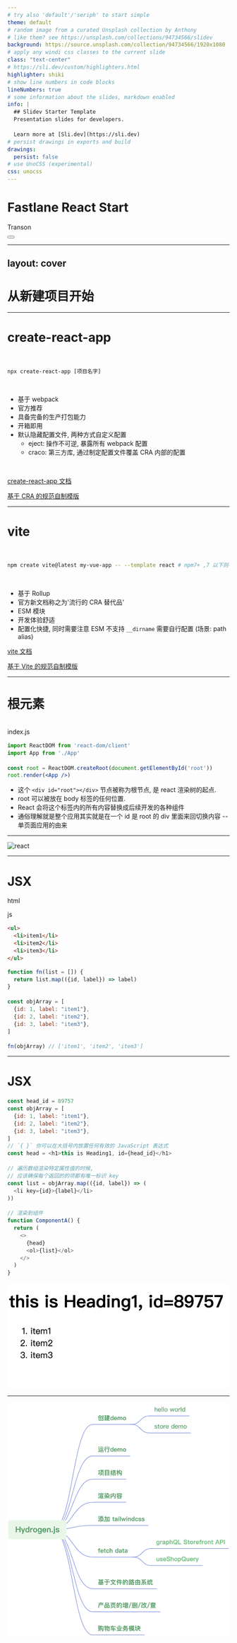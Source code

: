 ```yaml
---
# try also 'default'/'seriph' to start simple
theme: default
# random image from a curated Unsplash collection by Anthony
# like them? see https://unsplash.com/collections/94734566/slidev
background: https://source.unsplash.com/collection/94734566/1920x1080
# apply any windi css classes to the current slide
class: "text-center"
# https://sli.dev/custom/highlighters.html
highlighter: shiki
# show line numbers in code blocks
lineNumbers: true
# some information about the slides, markdown enabled
info: |
  ## Slidev Starter Template
  Presentation slides for developers.

  Learn more at [Sli.dev](https://sli.dev)
# persist drawings in exports and build
drawings:
  persist: false
# use UnoCSS (experimental)
css: unocss
---
```


# Fastlane React Start

<div class="pt-12">
  <span @click="$slidev.nav.next" class="px-2 py-1 rounded cursor-pointer" hover="bg-white bg-opacity-10">
    Transon <carbon:arrow-right class="inline"/>
  </span>
</div>

<div class="abs-br m-6 flex gap-2">
  <button @click="$slidev.nav.openInEditor()" title="Open in Editor" class="text-xl icon-btn opacity-50 !border-none !hover:text-white">
    <carbon:edit />
  </button>
  <a href="https://github.com/quanscheng/fastlane-react-start" target="_blank" alt="GitHub"
    class="text-xl icon-btn opacity-50 !border-none !hover:text-white">
    <carbon-logo-github />
  </a>
</div>

---
layout: cover
---

# 从新建项目开始

---

# create-react-app

<br/>

```
npx create-react-app [项目名字]
```
<br/>

- 基于 webpack
- 官方推荐
- 具备完备的生产打包能力
- 开箱即用
- 默认隐藏配置文件, 两种方式自定义配置
  - eject: 操作不可逆, 暴露所有 webpack 配置
  - craco: 第三方库, 通过制定配置文件覆盖 CRA 内部的配置

<br/>

[create-react-app 文档](https://create-react-app.dev/docs/getting-started)

[基于 CRA 的规范自制模版](https://github.com/quanscheng/react-template)

---

# vite

<br/>

```bash
npm create vite@latest my-vue-app -- --template react # npm7+ ,7 以下则不需要中间的双杠'--'
```

<br/>

- 基于 Rollup
- 官方新文档称之为'流行的 CRA 替代品'
- ESM 模块
- 开发体验舒适
- 配置化快捷, 同时需要注意 ESM 不支持 `__dirname` 需要自行配置 (场景: path alias)

[vite 文档](https://cn.vitejs.dev/)

[基于 Vite 的规范自制模版](https://github.com/quanscheng/react-vite-template)



---

# 根元素

<br/>
index.js

```jsx {all|4|5|all}
import ReactDOM from 'react-dom/client'
import App from './App'

const root = ReactDOM.createRoot(document.getElementById('root'))
root.render(<App />)
```

- 这个 `<div id="root"></div>` 节点被称为根节点, 是 react 渲染树的起点.
- root 可以被放在 body 标签的任何位置.
- React 会将这个标签内的所有内容替换成后续开发的各种组件
- 通俗理解就是整个应用其实就是在一个 id 是 root 的 div 里面来回切换内容 -- 单页面应用的由来

---

![react](/React.png)

---

# JSX

<Col2>

<p>html</p>

<p>js</p>

```html {all|2-4|all}
<ul>
  <li>item1</li>
  <li>item2</li>
  <li>item3</li>
</ul>
```

```js {}
function fn(list = []) {
  return list.map(({id, label}) => label)
}

const objArray = [
  {id: 1, label: "item1"},
  {id: 2, label: "item2"},
  {id: 3, label: "item3"},
]

fn(objArray) // ['item1', 'item2', 'item3']
```

</Col2>

---

# JSX

<Col2>

```js {all}
const head_id = 89757
const objArray = [
  {id: 1, label: "item1"},
  {id: 2, label: "item2"},
  {id: 3, label: "item3"},
]
// `{ }` 你可以在大括号内放置任何有效的 JavaScript 表达式
const head = <h1>this is Heading1, id={head_id}</h1>

// 遍历数组渲染特定属性值的时候,
// 应该确保每个返回的的项都有唯一标识 key
const list = objArray.map(({id, label}) => (
  <li key={id}>{label}</li>
))

// 渲染到组件
function ComponentA() {
  return (
    <>
      {head}
      <ol>{list}</ol>
    </>
  )
}
```

[<img border="rounded" src="/assets/RenderJSX1.png" mt="30">](https://codesandbox.io/s/jsx-demo-1-yp3slu?file=/src/App.js)

</Col2>

---

<img border="rounded" src="/assets/Hydrogen-mind.png" class="h-120 row-reverse">
